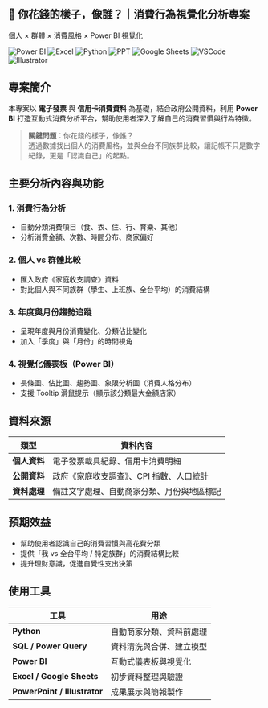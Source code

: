 ## 💸 你花錢的樣子，像誰？｜消費行為視覺化分析專案  
個人 × 群體 × 消費風格 × Power BI 視覺化  

![Power BI](https://img.shields.io/badge/power_bi-F2C811?style=for-the-badge&logo=powerbi&logoColor=black)
![Excel](https://img.shields.io/badge/Excel-006000?style=for-the-badge&logo=Excel&logoColor=white)
![Python](https://img.shields.io/badge/Python-005AB5?style=for-the-badge&logo=Python&logoColor=white)
![PPT](https://img.shields.io/badge/Microsoft_PowerPoint-F75000?style=for-the-badge&logo=microsoft-powerpoint&logoColor=white)
![Google Sheets](https://img.shields.io/badge/Google%20Sheets-01B468?style=for-the-badge&logo=google-sheets&logoColor=white)
![VSCode](https://img.shields.io/badge/VSCode-0072E3?style=for-the-badge&logo=visual-studio-code&logoColor=white)
![Illustrator](https://img.shields.io/badge/Illustrator-842B00?style=for-the-badge&logo=adobe-illustrator&logoColor=white)


## 專案簡介
本專案以 **電子發票** 與 **信用卡消費資料** 為基礎，結合政府公開資料，利用 **Power BI** 打造互動式消費分析平台，幫助使用者深入了解自己的消費習慣與行為特徵。

> **關鍵問題**：你花錢的樣子，像誰？  
> 透過數據找出個人的消費風格，並與全台不同族群比較，讓記帳不只是數字紀錄，更是「認識自己」的起點。


## 主要分析內容與功能
### 1. 消費行為分析
- 自動分類消費項目（食、衣、住、行、育樂、其他）
- 分析消費金額、次數、時間分布、商家偏好

### 2. 個人 vs 群體比較
- 匯入政府《家庭收支調查》資料
- 對比個人與不同族群（學生、上班族、全台平均）的消費結構

### 3. 年度與月份趨勢追蹤
- 呈現年度與月份消費變化、分類佔比變化
- 加入「季度」與「月份」的時間視角

### 4. 視覺化儀表板（Power BI）
- 長條圖、佔比圖、趨勢圖、象限分析圖（消費人格分布）
- 支援 Tooltip 滑鼠提示（顯示該分類最大金額店家）


## 資料來源
| 類型 | 資料內容 |
|------|----------|
| **個人資料** | 電子發票載具紀錄、信用卡消費明細 |
| **公開資料** | 政府《家庭收支調查》、CPI 指數、人口統計 |
| **資料處理** | 備註文字處理、自動商家分類、月份與地區標記 |


## 預期效益
- 幫助使用者認識自己的消費習慣與高花費分類
- 提供「我 vs 全台平均 / 特定族群」的消費結構比較
- 提升理財意識，促進自覺性支出決策  


## 使用工具
| 工具 | 用途 |
|------|------|
| **Python** | 自動商家分類、資料前處理 |
| **SQL / Power Query** | 資料清洗與合併、建立模型 |
| **Power BI** | 互動式儀表板與視覺化 |
| **Excel / Google Sheets** | 初步資料整理與驗證 |
| **PowerPoint / Illustrator** | 成果展示與簡報製作 |


